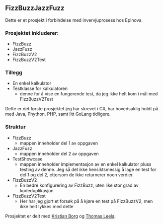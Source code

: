 ## FizzBuzzJazzFuzz
Dette er et prosjekt i forbindelse med invervjuprosess hos Epinova.

### Prosjektet inkluderer:
- FizzBuzz
- JazzFuzz
- FizzBuzzV2
- FizzBuzzV2Test

### Tillegg
- En enkel kalkulator
- Testklasse for kalkulatoren
  - denne for å vise en fungerende test, da jeg ikke helt kom i mål med FizzBuzzV2Test

Dette er det første prosjektet jeg har skrevet i  C#, har hovedsaklig holdt på med Java, Phython, PHP, samt litt GoLang tidligere.

### Struktur
- FizzBuzz
  - mappen inneholder del 1 av oppgaven
- JazzFuzz
  - mappen inneholder del 2 av oppgaven
- TestShowcase
  - mappen inneholder implementasjon av en enkel kalkulator pluss testing av denne. Jeg så det ikke hensiktsmessig å lage en test for del 1 og del 2, ettersom de ikke returnerer noen verdier.
- FizzBuzzV2
  - En bedre konfigurering av FizzBuzz, uten like stor grad av kodeduplikasjon
- FizzBuzzV2Test
  - Her har jeg gjort et forsøk på å kjøre en test på FizzBuzzV2, men ikke helt lykkes med dette

Prosjektet er delt med [Kristian Borg](https://github.com/BorgKristian) og [Thomas Leela](https://github.com/tholee).
